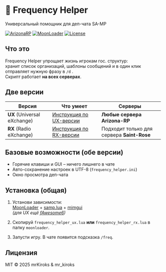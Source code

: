 # 📡 Frequency Helper  
Универсальный помощник для деп-чата SA-MP

[![ArizonaRP](https://img.shields.io/badge/Arizona-RP-orange?style=flat-square)](https://arizona-rp.com/)
[![MoonLoader](https://img.shields.io/badge/MoonLoader-0.27-blue?style=flat-square)](https://www.blast.hk/threads/13305/)
[![License](https://img.shields.io/badge/license-MIT-green?style=flat-square)](LICENSE)

## Что это
Frequency Helper упрощает жизнь игрокам гос. структур:  
хранит список организаций, шаблоны сообщений и в один клик отправляет нужную фразу в `/d` .  
Скрипт работает **на всех серверах**.

## Две версии
| Версия | Что умеет | Серверы |
|--------|-----------|---------|
| **UX** (Universal eXchange) | [Инструкция по UX-версии](README-UX.md) | **Любые сервера Arizona-RP** |
| **RX** (Radio eXchange) | [Инструкция по RX-версии](README-RX.md) | Подходит только для сервера **Saint-Rose** |


## Базовые возможности (обе версии)
- Горячие клавиши и GUI – ничего лишнего в чате  
- Авто-сохранение настроек в UTF-8 (`frequency_helper.ini`)  
- Окно просмотра деп-чата

## Установка (общая)
1. Установи зависимости:  
   [MoonLoader](https://www.blast.hk/threads/13305/) + [samp.lua](https://www.blast.hk/threads/14624/) + [mimgui](https://www.blast.hk/threads/66959/)  
   *(для UX ещё [fAwesome6](https://www.blast.hk/threads/111224/))*

2. Скопируй `frequency_helper_ux.lua` **или** `frequency_helper_rx.lua` в папку `moonloader`.

3. Запусти игру. В чате появится подсказка `/freq`.

## Лицензия
MIT © 2025 mrKiroks & mr_kiroks
